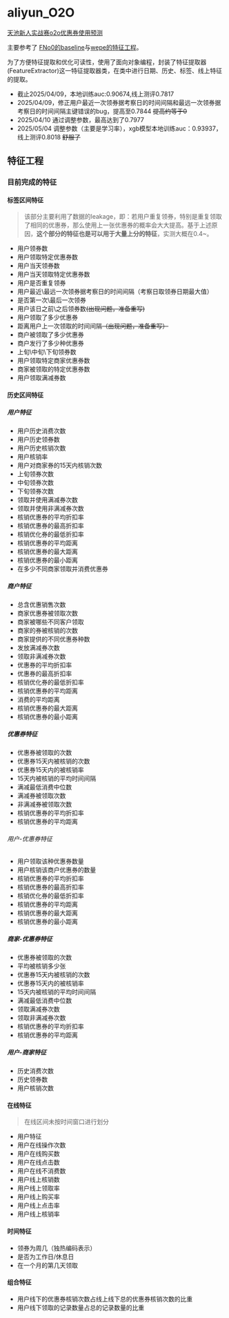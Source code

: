 ﻿# aliyun_O2O

[天池新人实战赛o2o优惠券使用预测](https://tianchi.aliyun.com/competition/entrance/231593/information)

主要参考了 [FNo0的baseline](https://github.com/FNo0/o2o_dataset)与[wepe的特征工程](https://github.com/wepe/O2O-Coupon-Usage-Forecast)。

为了方便特征提取和优化可读性，使用了面向对象编程，封装了特征提取器(FeatureExtractor)这一特征提取器类，在类中进行日期、历史、标签、线上特征的提取。

- 截止2025/04/09，本地训练auc:0.90674,线上测评0.7817
- 2025/04/09，修正用户最近一次领券据考察日的时间间隔和最远一次领券据考察日的时间间隔主键错误的bug，提高至0.7844 ~~提高约等于0~~
- 2025/04/10 通过调整参数，最高达到了0.7977
- 2025/05/04 调整参数（主要是学习率），xgb模型本地训练auc：0.93937，线上测评0.8018 ~~舒服了~~


## 特征工程
### 目前完成的特征
#### 标签区间特征

>该部分主要利用了数据的leakage，即：若用户重复领券，特别是重复领取了相同的优惠券，那么使用上一张优惠券的概率会大大提高。基于上述原因，**这个部分的特征也是可以用于大量上分的特征**，实测大概在0.4~。

- 用户领券数
- 用户领取特定优惠券数
- 用户当天领券数
- 用户当天领取特定优惠券数
- 用户是否重复领券
- 用户最近\最远一次领券据考察日的时间间隔（考察日取领券日期最大值）
- 是否第一次\最后一次领券
- 用户该日之前\之后领券数~~(出现问题，准备重写)~~
- 用户领取了多少优惠券
- 距离用户上一次领取的时间间隔~~（出现问题，准备重写）~~
- 商户被领取了多少优惠券
- 商户发行了多少种优惠券
- 上旬\中旬\下旬领券数
- 用户领取特定商家优惠券数
- 商家被领取的特定优惠券数
- 用户领取满减券数

#### 历史区间特征

##### 用户特征
- 用户历史消费次数
- 用户历史领券数
- 用户历史核销次数
- 用户核销率
- 用户对商家券的15天内核销次数
- 上旬领券次数
- 中旬领券次数
- 下旬领券次数
- 领取并使用满减券次数
- 领取并使用非满减券次数
- 核销优惠券的平均折扣率
- 核销优惠券的最高折扣率
- 核销优化券的最低折扣率
- 核销优惠券的平均距离
- 核销优惠券的最大距离
- 核销优惠券的最小距离
- 在多少不同商家领取并消费优惠券

##### 商户特征
- 总含优惠销售次数
- 商家优惠券被领取次数
- 商家被哪些不同客户领取
- 商家的券被核销的次数
- 商家提供的不同优惠券种数
- 发放满减券次数
- 领取非满减券次数
- 优惠券的平均折扣率
- 优惠券的最高折扣率
- 核销优化券的最低折扣率
- 核销优惠券的平均距离
- 消费的平均距离
- 核销优惠券的最大距离
- 核销优惠券的最小距离

##### 优惠券特征
- 优惠券被领取的次数
- 优惠券15天内被核销的次数
- 优惠券15天内的被核销率
- 15天内被核销的平均时间间隔
- 满减最低消费中位数
- 满减券被领取次数
- 非满减券被领取次数
- 核销优惠券的平均折扣率
- 核销优惠券的平均距离
###### 用户-优惠券特征
- 用户领取该种优惠券数量
- 用户核销该商户优惠券的数量
- 核销优惠券的平均折扣率
- 核销优惠券的最高折扣率
- 核销优化券的最低折扣率
- 核销优惠券的平均距离
- 核销优惠券的最大距离
- 核销优惠券的最小距离
##### 商家-优惠券特征
- 优惠券被领取的次数
- 平均被核销多少张
- 优惠券15天内被核销的次数
- 优惠券15天内的被核销率
- 15天内被核销的平均时间间隔
- 满减最低消费中位数
- 领取满减券次数
- 领取非满减券次数
- 核销优惠券的平均折扣率
- 核销优惠券的平均距离

##### 用户-商家特征
- 历史消费次数
- 历史领券数
- 用户核销次数

#### 在线特征
> 在线区间未按时间窗口进行划分

- 用户特征
- 用户在线操作次数
- 用户在线购买数
- 用户在线点击数
- 用户在线不消费数
- 用户线上核销数
- 用户线上领取率
- 用户线上购买率
- 用户线上点击率
- 用户线上核销率

#### 时间特征
- 领券为周几（独热编码表示）
- 是否为工作日/休息日
- 在一个月的第几天领取

#### 组合特征
- 用户线下的优惠券核销次数占线上线下总的优惠券核销次数的比重
- 用户线下领取的记录数量占总的记录数量的比重
